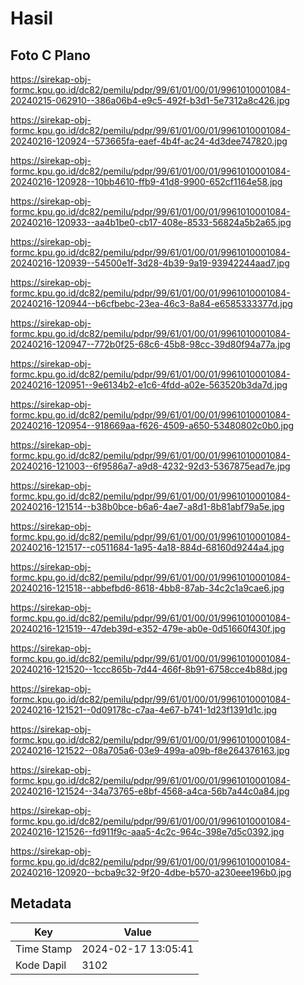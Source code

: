 # Hasil

## Foto C Plano

https://sirekap-obj-formc.kpu.go.id/dc82/pemilu/pdpr/99/61/01/00/01/9961010001084-20240215-062910--386a06b4-e9c5-492f-b3d1-5e7312a8c426.jpg

https://sirekap-obj-formc.kpu.go.id/dc82/pemilu/pdpr/99/61/01/00/01/9961010001084-20240216-120924--573665fa-eaef-4b4f-ac24-4d3dee747820.jpg

https://sirekap-obj-formc.kpu.go.id/dc82/pemilu/pdpr/99/61/01/00/01/9961010001084-20240216-120928--10bb4610-ffb9-41d8-9900-652cf1164e58.jpg

https://sirekap-obj-formc.kpu.go.id/dc82/pemilu/pdpr/99/61/01/00/01/9961010001084-20240216-120933--aa4b1be0-cb17-408e-8533-56824a5b2a65.jpg

https://sirekap-obj-formc.kpu.go.id/dc82/pemilu/pdpr/99/61/01/00/01/9961010001084-20240216-120939--54500e1f-3d28-4b39-9a19-93942244aad7.jpg

https://sirekap-obj-formc.kpu.go.id/dc82/pemilu/pdpr/99/61/01/00/01/9961010001084-20240216-120944--b6cfbebc-23ea-46c3-8a84-e6585333377d.jpg

https://sirekap-obj-formc.kpu.go.id/dc82/pemilu/pdpr/99/61/01/00/01/9961010001084-20240216-120947--772b0f25-68c6-45b8-98cc-39d80f94a77a.jpg

https://sirekap-obj-formc.kpu.go.id/dc82/pemilu/pdpr/99/61/01/00/01/9961010001084-20240216-120951--9e6134b2-e1c6-4fdd-a02e-563520b3da7d.jpg

https://sirekap-obj-formc.kpu.go.id/dc82/pemilu/pdpr/99/61/01/00/01/9961010001084-20240216-120954--918669aa-f626-4509-a650-53480802c0b0.jpg

https://sirekap-obj-formc.kpu.go.id/dc82/pemilu/pdpr/99/61/01/00/01/9961010001084-20240216-121003--6f9586a7-a9d8-4232-92d3-5367875ead7e.jpg

https://sirekap-obj-formc.kpu.go.id/dc82/pemilu/pdpr/99/61/01/00/01/9961010001084-20240216-121514--b38b0bce-b6a6-4ae7-a8d1-8b81abf79a5e.jpg

https://sirekap-obj-formc.kpu.go.id/dc82/pemilu/pdpr/99/61/01/00/01/9961010001084-20240216-121517--c0511684-1a95-4a18-884d-68160d9244a4.jpg

https://sirekap-obj-formc.kpu.go.id/dc82/pemilu/pdpr/99/61/01/00/01/9961010001084-20240216-121518--abbefbd6-8618-4bb8-87ab-34c2c1a9cae6.jpg

https://sirekap-obj-formc.kpu.go.id/dc82/pemilu/pdpr/99/61/01/00/01/9961010001084-20240216-121519--47deb39d-e352-479e-ab0e-0d51660f430f.jpg

https://sirekap-obj-formc.kpu.go.id/dc82/pemilu/pdpr/99/61/01/00/01/9961010001084-20240216-121520--1ccc865b-7d44-466f-8b91-6758cce4b88d.jpg

https://sirekap-obj-formc.kpu.go.id/dc82/pemilu/pdpr/99/61/01/00/01/9961010001084-20240216-121521--0d09178c-c7aa-4e67-b741-1d23f1391d1c.jpg

https://sirekap-obj-formc.kpu.go.id/dc82/pemilu/pdpr/99/61/01/00/01/9961010001084-20240216-121522--08a705a6-03e9-499a-a09b-f8e264376163.jpg

https://sirekap-obj-formc.kpu.go.id/dc82/pemilu/pdpr/99/61/01/00/01/9961010001084-20240216-121524--34a73765-e8bf-4568-a4ca-56b7a44c0a84.jpg

https://sirekap-obj-formc.kpu.go.id/dc82/pemilu/pdpr/99/61/01/00/01/9961010001084-20240216-121526--fd911f9c-aaa5-4c2c-964c-398e7d5c0392.jpg

https://sirekap-obj-formc.kpu.go.id/dc82/pemilu/pdpr/99/61/01/00/01/9961010001084-20240216-120920--bcba9c32-9f20-4dbe-b570-a230eee196b0.jpg


## Metadata

| Key        | Value               |
| ---------- | ------------------- |
| Time Stamp | 2024-02-17 13:05:41 |
| Kode Dapil | 3102                |



